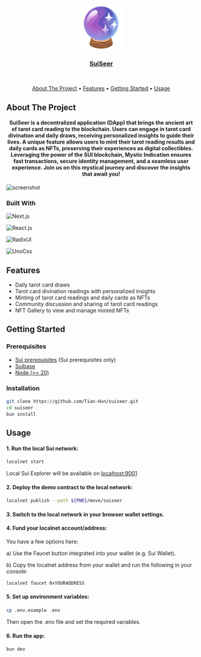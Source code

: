 
<div align="center">
  <br>
  <img src="./public/crystal-ball.png" alt="Markdownify" width="120">
  <br>
  <a href="https://suiseer.walrus.site">
    <h3 align="center">SuiSeer</h3>
  </a>
  <br>
</div>

<p align="center">
  <a href="#about-the-project">About The Project</a> •
  <a href="#features">Features</a> •
  <a href="#getting-started">Getting Started</a> •
  <a href="#usage">Usage</a>
</p>

## About The Project

<h4 align="center">
  SuiSeer is a decentralized application (DApp) that brings the ancient art of tarot card reading to the blockchain. Users can engage in tarot card divination and daily draws, receiving personalized insights to guide their lives. A unique feature allows users to mint their tarot reading results and daily cards as NFTs, preserving their experiences as digital collectibles. Leveraging the power of the SUI blockchain, Mystic Indication ensures fast transactions, secure identity management, and a seamless user experience. Join us on this mystical journey and discover the insights that await you!
</h4>

![screenshot](./docs/screenshot.png)

### Built With

![Next.js](https://img.shields.io/badge/next.js-000000?style=for-the-badge&logo=nextdotjs&logoColor=white)

![React.js](https://img.shields.io/badge/React-20232A?style=for-the-badge&logo=react&logoColor=61DAFB)

![RadixUI](https://img.shields.io/badge/radix%20ui-white?style=for-the-badge&logo=radixui&logoColor=%23161618)

![UnoCss](https://img.shields.io/badge/UnoCss-white?style=for-the-badge&logo=unocss&logoColor=%23333333)


## Features

* Daily tarot card draws
* Tarot card divination readings with personalized insights
* Minting of tarot card readings and daily cards as NFTs
* Community discussion and sharing of tarot card readings
* NFT Gallery to view and manage minted NFTs

## Getting Started

### Prerequisites
- [Sui prerequisites](https://docs.sui.io/build/install#prerequisites) (Sui prerequisites only)
- [Suibase](https://suibase.io/how-to/install.html)
- [Node (>= 20)](https://nodejs.org/en/download/)

### Installation
```bash
git clone https://github.com/Tian-Hun/suiseer.git
cd suiseer
bun install
```

## Usage

#### 1. Run the local Sui network:

```bash
localnet start
```

Local Sui Explorer will be available on [localhost:9001](http://localhost:9001/)

#### 2. Deploy the demo contract to the local network:

```bash
localnet publish --path ${PWD}/move/suiseer
```

#### 3. Switch to the local network in your browser wallet settings.

#### 4. Fund your localnet account/address:

You have a few options here:

a) Use the Faucet button integrated into your wallet (e.g. Sui Wallet).

b) Copy the localnet address from your wallet and run the following in your console:

```bash
localnet faucet 0xYOURADDRESS
```

#### 5. Set up environment variables:

```bash
cp .env.example .env
```

Then open the .env file and set the required variables.

#### 6. Run the app:

```bash
bun dev
```
